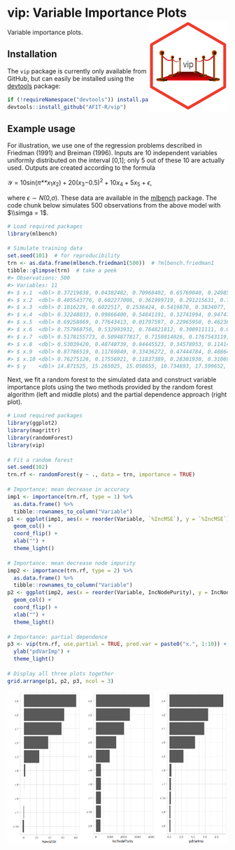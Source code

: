 <!-- README.md is generated from README.Rmd. Please edit that file -->
vip: Variable Importance Plots <img src="tools/vip-logo.png" align="right" />
=============================================================================

Variable importance plots.

Installation
------------

The `vip` package is currently only available from GitHub, but can easily be installed using the [devtools](https://CRAN.R-project.org/package=devtools) package:

``` r
if (!requireNamespace("devtools")) install.packages("devtools")
devtools::install_github("AFIT-R/vip")
```

Example usage
-------------

For illustration, we use one of the regression problems described in Friedman (1991) and Breiman (1996). Inputs are 10 independent variables uniformly distributed on the interval \[0,1\]; only 5 out of these 10 are actually used. Outputs are created according to the formula

𝒴 = 10sin(*π**x*<sub>1</sub>*x*<sub>2</sub>) + 20(*x*<sub>3</sub>−0.5)<sup>2</sup> + 10*x*<sub>4</sub> + 5*x*<sub>5</sub> + *ϵ*,

where *ϵ* ∼ *N*(0,*σ*). These data are available in the [mlbench](https://CRAN.R-project.org/package=mlbench) package. The code chunk below simulates 500 observations from the above model with $\\simga = 1$.

``` r
# Load required packages
library(mlbench)

# Simulate training data
set.seed(101)  # for reproducibility
trn <- as.data.frame(mlbench.friedman1(500))  # ?mlbench.friedman1
tibble::glimpse(trn)  # take a peek
#> Observations: 500
#> Variables: 11
#> $ x.1  <dbl> 0.37219838, 0.04382482, 0.70968402, 0.65769040, 0.2498557...
#> $ x.2  <dbl> 0.405543776, 0.602277006, 0.361999719, 0.291215631, 0.793...
#> $ x.3  <dbl> 0.1016229, 0.6022517, 0.2536424, 0.5419870, 0.3834077, 0....
#> $ x.4  <dbl> 0.32248033, 0.99866400, 0.54841191, 0.32741994, 0.9474793...
#> $ x.5  <dbl> 0.69258669, 0.77643413, 0.01797597, 0.22965950, 0.4623621...
#> $ x.6  <dbl> 0.757968756, 0.532993932, 0.764821812, 0.300911111, 0.004...
#> $ x.7  <dbl> 0.5178155773, 0.5094877817, 0.7150814026, 0.1767543119, 0...
#> $ x.8  <dbl> 0.53039420, 0.48748739, 0.84445523, 0.34578953, 0.1141428...
#> $ x.9  <dbl> 0.87786519, 0.11769849, 0.33436272, 0.47444784, 0.4886461...
#> $ x.10 <dbl> 0.76275126, 0.17556921, 0.11837389, 0.28301930, 0.3106974...
#> $ y    <dbl> 14.871525, 15.265025, 15.058655, 10.734693, 17.599652, 18...
```

Next, we fit a random forest to the simulated data and construct variable importance plots using the two methods provided by the random forest algorithm (left and middle plots) and the partial dependence approach (right plot).

``` r
# Load required packages
library(ggplot2)
library(magrittr)
library(randomForest)  
library(vip)

# Fit a random forest
set.seed(102)
trn.rf <- randomForest(y ~ ., data = trn, importance = TRUE)

# Importance: mean decrease in accuracy
imp1 <- importance(trn.rf, type = 1) %>%
  as.data.frame() %>%
  tibble::rownames_to_column("Variable")
p1 <- ggplot(imp1, aes(x = reorder(Variable, `%IncMSE`), y = `%IncMSE`)) +
  geom_col() +
  coord_flip() +
  xlab("") +
  theme_light()

# Importance: mean decrease node impurity
imp2 <- importance(trn.rf, type = 2) %>%
  as.data.frame() %>%
  tibble::rownames_to_column("Variable")
p2 <- ggplot(imp2, aes(x = reorder(Variable, IncNodePurity), y = IncNodePurity)) +
  geom_col() +
  coord_flip() +
  xlab("") +
  theme_light()

# Importance: partial dependence
p3 <- vip(trn.rf, use.partial = TRUE, pred.var = paste0("x.", 1:10)) +
  ylab("pdVarImp") +
  theme_light()

# Display all three plots together
grid.arrange(p1, p2, p3, ncol = 3)
```

![](tools/README-example-rf-1.png)
